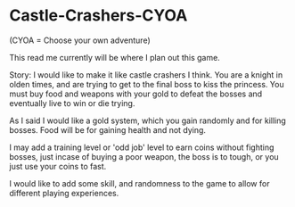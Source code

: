# Castle-Crashers-CYOA
(CYOA = Choose your own adventure)

This read me currently will be where I plan out this game.

Story: I would like to make it like castle crashers I think. You are a knight in olden times, and are trying to get to the final boss to kiss the princess. You must buy food and weapons with your gold to defeat the bosses and eventually live to win or die trying.

As I said I would like a gold system, which you gain randomly and for killing bosses. Food will be for gaining health and not dying.

I may add a training level or 'odd job' level to earn coins without fighting bosses, just incase of buying a poor weapon, the boss is to tough, or you just use your coins to fast.

I would like to add some skill, and randomness to the game to allow for different playing experiences.
